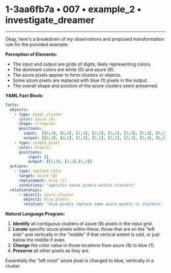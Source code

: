 # 1-3aa6fb7a • 007 • example_2 • investigate_dreamer

---
Okay, here's a breakdown of my observations and proposed transformation rule for the provided example:

**Perception of Elements:**

*   The input and output are grids of digits, likely representing colors.
*   The dominant colors are white (0) and azure (8).
*   The azure pixels appear to form clusters or objects.
*   Some azure pixels are replaced with blue (1) pixels in the output.
*   The overall shape and position of the azure clusters seem preserved.

**YAML Fact Block:**



```yaml
facts:
  objects:
    - type: pixel_cluster
      color: azure (8)
      shape: irregular
      positions:
        input:  [[0,4], [0,5], [1,5], [2,2], [3,2], [3,3], [5,4], [6,3], [6,4]]
        output: [[0,4], [0,5], [1,5], [2,2], [3,2], [3,3], [5,4], [6,3], [6,4]]
    - type: single_pixel
      color: blue(1)
      positions:
          input: []
          output: [[1,4], [2,3],[5,3]]
  actions:
    - type: replace_color
      target: azure (8)
      replacement: blue (1)
      conditions: "specific azure pixels within clusters"
  relationships:
      - object1: azure_cluster
        object2: blue_pixels
        relation: "blue pixels replace some azure pixels in clusters"
```



**Natural Language Program:**

1.  **Identify** all contiguous clusters of azure (8) pixels in the input grid.
2.  **Locate** specific azure pixels within these, those that are on the "left side" and vertically in the "middle" if that vertical extent is odd, or just below the middle if even.
3. **Change** the color value in those locations from azure (8) to blue (1).
4.  **Preserve** all other pixels as they are.

Essentially the "left most" azure pixel is changed to blue, vertically in a cluster.

